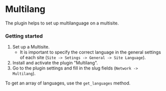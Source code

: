 # Multilang
The plugin helps to set up multilanguage on a multisite.
### Getting started
1. Set up a Multisite.
    - It is important to specify the correct language in the general settings of each site (`Site -> Setings -> General -> Site Language`).
2. Install and activate the plugin "Multilang".
3. Go to the plugin settings and fill in the slug fields (`Network -> Multilang`).

To get an array of languages, use the `get_languages` method.